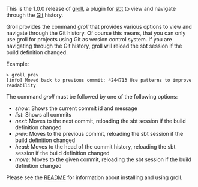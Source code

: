 This is the 1.0.0 release of [groll](http://github.com/hseeberger/groll/), a plugin for [sbt](https://github.com/harrah/xsbt/) to view and navigate through the [Git](http://git-scm.com/) history.

Groll provides the command *groll* that provides various options to view and navigate through the Git history. Of course this means, that you can only use groll for projects using Git as version control system. If you are navigating through the Git history, groll will reload the sbt session if the build definition changed.

Example:

    > groll prev
    [info] Moved back to previous commit: 4244713 Use patterns to improve readability

The command *groll* must be followed by one of the following options:

- *show*: Shows the current commit id and message
- *list*: Shows all commits
- *next*: Moves to the next commit, reloading the sbt session if the build definition changed
- *prev*: Moves to the previous commit, reloading the sbt session if the build definition changed
- *head*: Moves to the head of the commit history, reloading the sbt session if the build definition changed
- *move*: Moves to the given commit, reloading the sbt session if the build definition changed

Please see the [README](http://github.com/hseeberger/groll/blob/master/README.rst) for information about installing and using groll.
